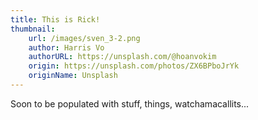 ```yaml
---
title: This is Rick!
thumbnail:
    url: /images/sven_3-2.png
    author: Harris Vo
    authorURL: https://unsplash.com/@hoanvokim
    origin: https://unsplash.com/photos/ZX6BPboJrYk
    originName: Unsplash
---
```


Soon to be populated with stuff, things, watchamacallits...

<!-- {{< button href="https://gethinode.com/docs" icon="fas book-open" order="first" >}}Get Started{{< /button>}} -->
